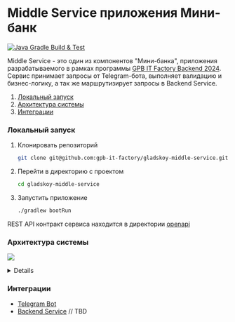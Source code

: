 # Middle Service приложения Мини-банк

[![Java Gradle Build & Test](https://github.com/gpb-it-factory/gladskoy-middle-service/actions/workflows/gradle-ci.yml/badge.svg)](https://github.com/gpb-it-factory/gladskoy-middle-service/actions/workflows/gradle-ci.yml)

Middle Service - это один из компонентов "Мини-банка", приложения разрабатываемого в рамках программы [GPB IT Factory Backend 2024](https://gpb.fut.ru/itfactory/backend).
Сервис принимает запросы от Telegram-бота, выполняет валидацию и бизнес-логику, а так же маршрутизирует запросы в Backend Service.


1. [Локальный запуск](#локальный-запуск)
2. [Архитектура системы](#архитектура-системы)
3. [Интеграции](#интеграции)


### Локальный запуск

1. Клонировать репозиторий
    ```bash
    git clone git@github.com:gpb-it-factory/gladskoy-middle-service.git
    ```
2. Перейти в директорию с проектом
   ```bash
   cd gladskoy-middle-service
3. Запустить приложение
    ```bash
    ./gradlew bootRun
    ```

REST API контракт сервиса находится в директории [openapi](src/main/resources/openapi/middle-service-v0.0.1.yaml)

### Архитектура системы

![](src/main/resources/project/architecture.png)

<details>

```plantuml
@startuml architecture
skinparam sequenceMessageAlign center
skinparam ParticipantPadding 20

participant TelegramBot
participant MiddleService
participant BackendService

TelegramBot -> MiddleService: HTTP request
activate MiddleService

MiddleService --> MiddleService: Validation
TelegramBot <-- MiddleService: HTTP error response, if not valid

MiddleService --> MiddleService: Business logic
activate MiddleService

MiddleService -> BackendService: HTTP request
activate BackendService

BackendService --> MiddleService: HTTP response
deactivate BackendService
deactivate MiddleService

MiddleService --> TelegramBot: HTTP response
deactivate MiddleService

@enduml
```
</details>


### Интеграции

- [Telegram Bot](https://github.com/gpb-it-factory/gladskoy-telegram-bot)
- [Backend Service]() // TBD

